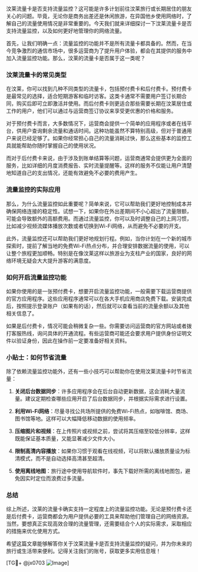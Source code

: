 汶莱流量卡是否支持流量监控？这可能是许多计划前往汶莱旅行或长期居住的朋友关心的问题。毕竟，无论你是商务出差还是休闲旅游，在异国他乡使用网络时，了解自己的流量使用情况是非常重要的。今天我们就来详细探讨一下汶莱流量卡是否支持流量监控，以及如何更好地管理你的网络流量。

首先，让我们明确一点：流量监控的功能并不是所有流量卡都具备的。然而，在当今竞争激烈的通信市场中，很多运营商为了提升用户体验，都会在其提供的服务中加入流量监控功能。那么，汶莱的流量卡是否属于这一类呢？

### 汶莱流量卡的常见类型

在汶莱，你可以找到几种不同类型的流量卡，包括预付费卡和后付费卡。预付费卡是最常见的选择，适合短期游客和临时访客。这类卡通常不需要用户签订长期合同，购买后即可立即激活并使用。而后付费卡则更适合那些需要长期在汶莱居住或工作的用户，他们可以通过与运营商签订协议来享受更优惠的价格和服务。

对于预付费卡而言，大多数情况下，运营商会提供一个简单的应用程序或者在线平台，供用户查询剩余流量和通话时间。这种功能虽然不算特别高级，但对于普通用户来说已经足够了。如果你经常担心自己的流量消耗过快，那么这些基本的监控工具就能帮助你随时掌握自己的使用状况。

而对于后付费卡来说，由于涉及到账单结算等问题，运营商通常会提供更为全面的服务，比如详细的月度消费报告、实时流量提醒等。这样的服务不仅能让用户清楚地知道自己的支出情况，还能有效避免不必要的费用产生。

### 流量监控的实际应用

那么，为什么流量监控如此重要呢？简单来说，它可以帮助我们更好地控制成本并确保网络连接的稳定性。试想一下，如果你在外出差期间不小心超出了流量限额，可能会导致额外的高额费用。而通过流量监控，你可以及时调整自己的上网习惯，比如减少视频流媒体播放次数或者切换到Wi-Fi网络，从而避免不必要的开支。

此外，流量监控还可以帮助我们更好地规划行程。例如，当你计划在一个新的城市探索时，提前了解当地的免费Wi-Fi热点分布，并合理安排数据流量的使用，可以让整个旅程更加顺畅。特别是在像汶莱这样以旅游业为支柱产业的国家，良好的网络环境无疑会大大提升游客的满意度。

### 如何开启流量监控功能

如果你使用的是一张预付费卡，想要开启流量监控功能，一般需要下载运营商提供的官方应用程序。这些应用程序通常可以在各大手机应用商店免费下载。安装完成后，按照提示登录账户（如果有的话），然后就可以查看当前的流量余额以及其他相关信息了。

如果是后付费卡，情况可能会稍微复杂一些。你需要访问运营商的官方网站或者拨打客服热线，询问具体的开通流程。有些运营商可能还会要求用户提供身份证明文件以验证身份，因此在操作前一定要准备好相关资料。

### 小贴士：如何节省流量

除了依赖流量监控功能外，还有一些小技巧可以帮助你在使用汶莱流量卡时节省流量：

1. **关闭后台数据同步**：许多应用程序会在后台自动更新数据，这会消耗大量流量。建议定期检查哪些应用开启了后台数据同步，并根据实际需求进行设置。
   
2. **利用Wi-Fi网络**：尽量寻找公共场所提供的免费Wi-Fi热点，如咖啡馆、商场、图书馆等地。这样可以大幅降低移动数据的使用频率。

3. **压缩图片和视频**：在上传照片或视频之前，尝试将其压缩至较低分辨率，这样既能保证基本质量，又能显著减少文件大小。

4. **限制高清内容播放**：如果你习惯于观看在线视频，可以将默认播放质量设为标清模式，而不是自动选择高清甚至超清。

5. **使用离线地图**：旅行途中使用导航软件时，事先下载好所需的离线地图包，避免因实时定位而浪费过多流量。

### 总结

综上所述，汶莱的流量卡确实支持一定程度上的流量监控功能。无论是预付费卡还是后付费卡，运营商都会为用户提供必要的工具来帮助他们管理自己的网络资源。当然，要想真正实现高效合理的流量管理，还需要结合个人的实际需求，采取相应的措施来优化使用方式。

希望这篇文章能够解答你关于汶莱流量卡是否支持流量监控的疑问，并为你未来的旅行或生活带来便利。记得关注我们的账号，获取更多实用信息哦！

[TG💪+ @jx0703 ![Image](https://github.com/user-attachments/assets/dbca1d08-cadb-493c-b0ec-ad6f7a83f270)]